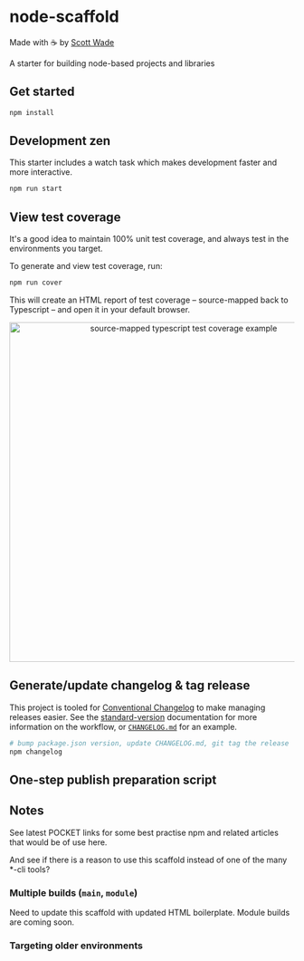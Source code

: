 # node-scaffold

Made with ☕️ by <a href="http://www.sc0ttwad3.com">Scott Wade</a>

A starter for building node-based projects and libraries

## Get started

```bash
npm install
```

## Development zen

This starter includes a watch task which makes development faster and more interactive.

```bash
npm run start
```

## View test coverage

It's a good idea to maintain 100% unit test coverage, and always test in the environments you target.

To generate and view test coverage, run:

```bash
npm run cover
```

This will create an HTML report of test coverage – source-mapped back to Typescript – and open it in your default browser.

<p align="center">
  <img height="600" alt="source-mapped typescript test coverage example" src="https://cloud.githubusercontent.com/assets/904007/22909301/5164c83a-f221-11e6-9d7c-72c924fde450.png">
</p>

## Generate/update changelog & tag release

This project is tooled for [Conventional Changelog](https://github.com/conventional-changelog/conventional-changelog) to make managing releases easier. See the [standard-version](https://github.com/conventional-changelog/standard-version) documentation for more information on the workflow, or [`CHANGELOG.md`](CHANGELOG.md) for an example.

```bash
# bump package.json version, update CHANGELOG.md, git tag the release
npm changelog
```

## One-step publish preparation script

## Notes

See latest POCKET links for some best practise npm and related articles that would be of use here.

And see if there is a reason to use this scaffold instead of one of the many \*-cli tools?

### Multiple builds (`main`, `module`)

Need to update this scaffold with updated HTML boilerplate. Module builds are coming soon.

### Targeting older environments
